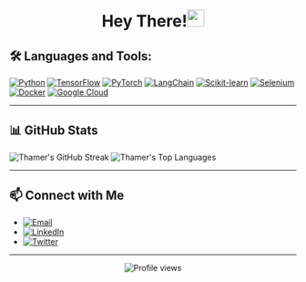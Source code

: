 <h1 align="center">Hey There!<img src="https://media.giphy.com/media/hvRJCLFzcasrR4ia7z/giphy.gif" width="30"></h1>



## 🛠 Languages and Tools:

[![Python](https://img.shields.io/badge/-Python-3776AB?style=flat&logo=python&logoColor=white)](https://www.python.org/)
[![TensorFlow](https://img.shields.io/badge/-TensorFlow-FF6F00?style=flat&logo=tensorflow&logoColor=white)](https://www.tensorflow.org/)
[![PyTorch](https://img.shields.io/badge/-PyTorch-EE4C2C?style=flat&logo=pytorch&logoColor=white)](https://pytorch.org/)
[![LangChain](https://img.shields.io/badge/-LangChain-007ACC?style=flat)](https://langchain.com/)
[![Scikit-learn](https://img.shields.io/badge/-Scikit_learn-F7931E?style=flat&logo=scikit-learn&logoColor=white)](https://scikit-learn.org/)
[![Selenium](https://img.shields.io/badge/-Selenium-43B02A?style=flat&logo=selenium&logoColor=white)](https://www.selenium.dev/)
[![Docker](https://img.shields.io/badge/-Docker-2496ED?style=flat&logo=docker&logoColor=white)](https://www.docker.com/)
[![Google Cloud](https://img.shields.io/badge/-Google_Cloud-4285F4?style=flat&logo=google-cloud&logoColor=white)](https://cloud.google.com/)

---

## 📊 GitHub Stats

![Thamer's GitHub Streak](https://github-readme-streak-stats.herokuapp.com/?user=tghurair&theme=tokyonight)
![Thamer's Top Languages](https://github-readme-stats.vercel.app/api/top-langs/?username=tghurair&theme=tokyonight&layout=compact)


---

## 📫 Connect with Me

- [![Email](https://img.shields.io/badge/Email-D14836?style=flat-square&logo=gmail&logoColor=white)](mailto:thameralghuraircs@gmail.com)
- [![LinkedIn](https://img.shields.io/badge/-LinkedIn-0077B5?style=flat-square&logo=linkedin&logoColor=white)](https://www.linkedin.com/in/al-ghurair/)
- [![Twitter](https://img.shields.io/badge/-Twitter-1DA1F2?style=flat-square&logo=twitter&logoColor=white)](https://twitter.com/ghurair_)

---

<p align="center"> <img src="https://komarev.com/ghpvc/?username=tghurair&label=Profile%20views&color=0e75b6&style=flat" alt="Profile views" /> </p>
